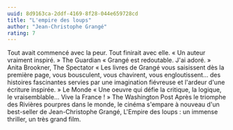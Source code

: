 ```yaml
---
uuid: 8d9163ca-2ddf-4169-8f28-044e659728cd
title: "L'empire des loups"
author: "Jean-Christophe Grangé"
rating: 7
---
```


Tout avait commencé avec la peur. Tout finirait avec elle. « Un auteur vraiment inspiré. » The Guardian « Grangé est redoutable. J'ai adoré. » Anita Brookner, The Spectator « Les livres de Grangé vous saisissent dès la première page, vous bousculent, vous chavirent, vous engloutissent... des histoires fascinantes servies par une imagination fiévreuse et l'ardeur d'une écriture inspirée. » Le Monde « Une oeuvre qui défie la critique, la logique, le vraisemblable... Vive la France ! » The Washington Post Après le triomphe des Rivières pourpres dans le monde, le cinéma s'empare à nouveau d'un best-seller de Jean-Christophe Grangé, L'Empire des loups : un immense thriller, un très grand film.